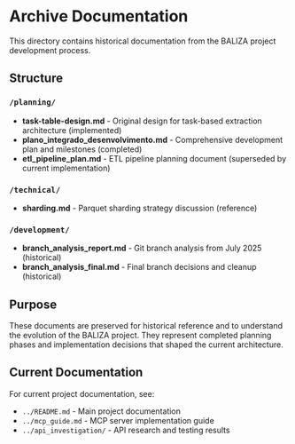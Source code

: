 # Archive Documentation

This directory contains historical documentation from the BALIZA project development process.

## Structure

### `/planning/`
- **task-table-design.md** - Original design for task-based extraction architecture (implemented)
- **plano_integrado_desenvolvimento.md** - Comprehensive development plan and milestones (completed)
- **etl_pipeline_plan.md** - ETL pipeline planning document (superseded by current implementation)

### `/technical/`
- **sharding.md** - Parquet sharding strategy discussion (reference)

### `/development/`
- **branch_analysis_report.md** - Git branch analysis from July 2025 (historical)
- **branch_analysis_final.md** - Final branch decisions and cleanup (historical)

## Purpose

These documents are preserved for historical reference and to understand the evolution of the BALIZA project. They represent completed planning phases and implementation decisions that shaped the current architecture.

## Current Documentation

For current project documentation, see:
- `../README.md` - Main project documentation
- `../mcp_guide.md` - MCP server implementation guide
- `../api_investigation/` - API research and testing results